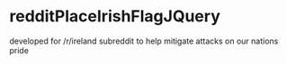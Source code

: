 # redditPlaceIrishFlagJQuery
developed for /r/ireland subreddit to help mitigate attacks on our nations pride
